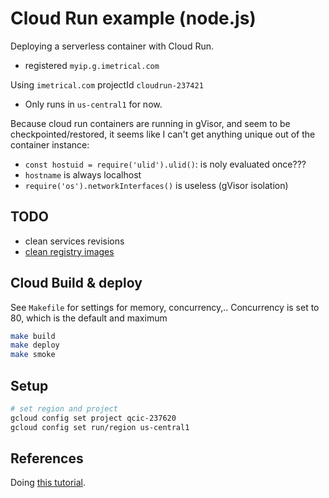 # Cloud Run example (node.js)

Deploying a serverless container with Cloud Run.

- registered `myip.g.imetrical.com`

Using `imetrical.com` projectId `cloudrun-237421`

- Only runs in `us-central1` for now.

Because cloud run containers are running in gVisor, and seem to be checkpointed/restored, it seems like I can't get anything unique out of the container instance:

- `const hostuid = require('ulid').ulid()`: is noly evaluated once???
- `hostname` is always localhost
- `require('os').networkInterfaces()` is useless (gVisor isolation)

## TODO

- clean services revisions
- [clean registry images](https://cloud.google.com/container-registry/docs/managing)

## Cloud Build & deploy

See `Makefile` for settings for memory, concurrency,..
Concurrency is set to 80, which is the default and maximum

```bash
make build
make deploy
make smoke
```

## Setup

```bash
# set region and project
gcloud config set project qcic-237620
gcloud config set run/region us-central1
```

## References

Doing [this tutorial](https://cloud.google.com/run/docs/quickstarts/build-and-deploy).